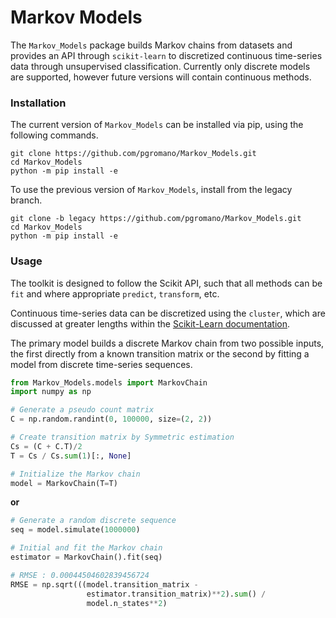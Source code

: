 # Markov Models

The `Markov_Models` package builds Markov chains from datasets and provides an API through `scikit-learn` to discretized continuous time-series data through unsupervised classification. Currently only discrete models are supported, however future versions will contain continuous methods.

### Installation

The current version of `Markov_Models` can be installed via pip, using the following commands.

    git clone https://github.com/pgromano/Markov_Models.git
    cd Markov_Models
    python -m pip install -e

To use the previous version of `Markov_Models`, install from the legacy branch.

    git clone -b legacy https://github.com/pgromano/Markov_Models.git
    cd Markov_Models
    python -m pip install -e

### Usage

The toolkit is designed to follow the Scikit API, such that all methods can be `fit` and where appropriate `predict`, `transform`, etc.

Continuous time-series data can be discretized using the `cluster`, which are discussed at greater lengths within the [Scikit-Learn documentation][1].

The primary model builds a discrete Markov chain from two possible inputs, the first directly from a known transition matrix or the second by fitting a model from discrete time-series sequences.

```python
from Markov_Models.models import MarkovChain
import numpy as np

# Generate a pseudo count matrix
C = np.random.randint(0, 100000, size=(2, 2))

# Create transition matrix by Symmetric estimation
Cs = (C + C.T)/2
T = Cs / Cs.sum(1)[:, None]

# Initialize the Markov chain
model = MarkovChain(T=T)
```

**or**

```python
# Generate a random discrete sequence
seq = model.simulate(1000000)

# Initial and fit the Markov chain
estimator = MarkovChain().fit(seq)

# RMSE : 0.00044504602839456724
RMSE = np.sqrt(((model.transition_matrix -
                 estimator.transition_matrix)**2).sum() /
                 model.n_states**2)

```

[1]: http://scikit-learn.org/stable/modules/classes.html#module-sklearn.cluster

